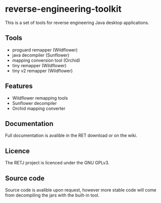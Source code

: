 # reverse-engineering-toolkit
This is a set of tools for reverse engineering Java desktop applications.

## Tools
- proguard remapper (Wildflower)
- java decompiler (Sunflower)
- mapping conversion tool (Orchid)
- tiny remapper (Wildflower)
- tiny v2 remapper (Wildflower)

## Features
- Wildflower remapping tools
- Sunflower decompiler
- Orchid mapping converter

## Documentation
Full documentation is avalible in the RET download or on the wiki.

## Licence
The RETJ project is licenced under the GNU GPLv3.

## Source code
Source code is avalible upon request, however more stable code will come from decompiling the jars with the built-in tool.
